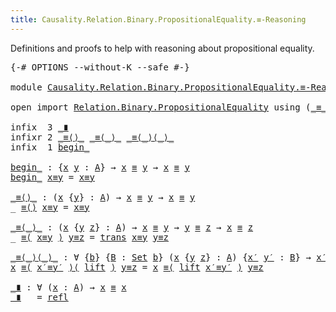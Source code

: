 ```yaml
---
title: Causality.Relation.Binary.PropositionalEquality.≡-Reasoning
---
```


Definitions and proofs to help with reasoning about propositional equality.

<pre class="Agda"><a id="162" class="Symbol">{-#</a> <a id="166" class="Keyword">OPTIONS</a> <a id="174" class="Pragma">--without-K</a> <a id="186" class="Pragma">--safe</a> <a id="193" class="Symbol">#-}</a>

<a id="198" class="Keyword">module</a> <a id="205" href="Causality.Relation.Binary.PropositionalEquality.%25E2%2589%25A1-Reasoning.html" class="Module">Causality.Relation.Binary.PropositionalEquality.≡-Reasoning</a> <a id="265" class="Symbol">{</a><a id="266" href="Causality.Relation.Binary.PropositionalEquality.%25E2%2589%25A1-Reasoning.html#266" class="Bound">a</a><a id="267" class="Symbol">}</a> <a id="269" class="Symbol">{</a><a id="270" href="Causality.Relation.Binary.PropositionalEquality.%25E2%2589%25A1-Reasoning.html#270" class="Bound">A</a> <a id="272" class="Symbol">:</a> <a id="274" href="Agda.Primitive.html#388" class="Primitive">Set</a> <a id="278" href="Causality.Relation.Binary.PropositionalEquality.%25E2%2589%25A1-Reasoning.html#266" class="Bound">a</a><a id="279" class="Symbol">}</a> <a id="281" class="Keyword">where</a>

<a id="288" class="Keyword">open</a> <a id="293" class="Keyword">import</a> <a id="300" href="Relation.Binary.PropositionalEquality.html" class="Module">Relation.Binary.PropositionalEquality</a> <a id="338" class="Keyword">using</a> <a id="344" class="Symbol">(</a><a id="345" href="Agda.Builtin.Equality.html#150" class="Datatype Operator">_≡_</a><a id="348" class="Symbol">;</a> <a id="350" href="Agda.Builtin.Equality.html#207" class="InductiveConstructor">refl</a><a id="354" class="Symbol">;</a> <a id="356" href="Relation.Binary.PropositionalEquality.Core.html#1712" class="Function">sym</a><a id="359" class="Symbol">;</a> <a id="361" href="Relation.Binary.PropositionalEquality.Core.html#1757" class="Function">trans</a><a id="366" class="Symbol">)</a>

<a id="369" class="Keyword">infix</a>  <a id="376" class="Number">3</a> <a id="378" href="Causality.Relation.Binary.PropositionalEquality.%25E2%2589%25A1-Reasoning.html#767" class="Function Operator">_∎</a>
<a id="381" class="Keyword">infixr</a> <a id="388" class="Number">2</a> <a id="390" href="Causality.Relation.Binary.PropositionalEquality.%25E2%2589%25A1-Reasoning.html#483" class="Function Operator">_≡⟨⟩_</a> <a id="396" href="Causality.Relation.Binary.PropositionalEquality.%25E2%2589%25A1-Reasoning.html#536" class="Function Operator">_≡⟨_⟩_</a> <a id="403" href="Causality.Relation.Binary.PropositionalEquality.%25E2%2589%25A1-Reasoning.html#615" class="Function Operator">_≡⟨_⟩⟨_⟩_</a>
<a id="413" class="Keyword">infix</a>  <a id="420" class="Number">1</a> <a id="422" href="Causality.Relation.Binary.PropositionalEquality.%25E2%2589%25A1-Reasoning.html#430" class="Function Operator">begin_</a>

<a id="begin_"></a><a id="430" href="Causality.Relation.Binary.PropositionalEquality.%25E2%2589%25A1-Reasoning.html#430" class="Function Operator">begin_</a> <a id="437" class="Symbol">:</a> <a id="439" class="Symbol">{</a><a id="440" href="Causality.Relation.Binary.PropositionalEquality.%25E2%2589%25A1-Reasoning.html#440" class="Bound">x</a> <a id="442" href="Causality.Relation.Binary.PropositionalEquality.%25E2%2589%25A1-Reasoning.html#442" class="Bound">y</a> <a id="444" class="Symbol">:</a> <a id="446" href="Causality.Relation.Binary.PropositionalEquality.%25E2%2589%25A1-Reasoning.html#270" class="Bound">A</a><a id="447" class="Symbol">}</a> <a id="449" class="Symbol">→</a> <a id="451" href="Causality.Relation.Binary.PropositionalEquality.%25E2%2589%25A1-Reasoning.html#440" class="Bound">x</a> <a id="453" href="Agda.Builtin.Equality.html#150" class="Datatype Operator">≡</a> <a id="455" href="Causality.Relation.Binary.PropositionalEquality.%25E2%2589%25A1-Reasoning.html#442" class="Bound">y</a> <a id="457" class="Symbol">→</a> <a id="459" href="Causality.Relation.Binary.PropositionalEquality.%25E2%2589%25A1-Reasoning.html#440" class="Bound">x</a> <a id="461" href="Agda.Builtin.Equality.html#150" class="Datatype Operator">≡</a> <a id="463" href="Causality.Relation.Binary.PropositionalEquality.%25E2%2589%25A1-Reasoning.html#442" class="Bound">y</a>
<a id="465" href="Causality.Relation.Binary.PropositionalEquality.%25E2%2589%25A1-Reasoning.html#430" class="Function Operator">begin_</a> <a id="472" href="Causality.Relation.Binary.PropositionalEquality.%25E2%2589%25A1-Reasoning.html#472" class="Bound">x≡y</a> <a id="476" class="Symbol">=</a> <a id="478" href="Causality.Relation.Binary.PropositionalEquality.%25E2%2589%25A1-Reasoning.html#472" class="Bound">x≡y</a>

<a id="_≡⟨⟩_"></a><a id="483" href="Causality.Relation.Binary.PropositionalEquality.%25E2%2589%25A1-Reasoning.html#483" class="Function Operator">_≡⟨⟩_</a> <a id="489" class="Symbol">:</a> <a id="491" class="Symbol">(</a><a id="492" href="Causality.Relation.Binary.PropositionalEquality.%25E2%2589%25A1-Reasoning.html#492" class="Bound">x</a> <a id="494" class="Symbol">{</a><a id="495" href="Causality.Relation.Binary.PropositionalEquality.%25E2%2589%25A1-Reasoning.html#495" class="Bound">y</a><a id="496" class="Symbol">}</a> <a id="498" class="Symbol">:</a> <a id="500" href="Causality.Relation.Binary.PropositionalEquality.%25E2%2589%25A1-Reasoning.html#270" class="Bound">A</a><a id="501" class="Symbol">)</a> <a id="503" class="Symbol">→</a> <a id="505" href="Causality.Relation.Binary.PropositionalEquality.%25E2%2589%25A1-Reasoning.html#492" class="Bound">x</a> <a id="507" href="Agda.Builtin.Equality.html#150" class="Datatype Operator">≡</a> <a id="509" href="Causality.Relation.Binary.PropositionalEquality.%25E2%2589%25A1-Reasoning.html#495" class="Bound">y</a> <a id="511" class="Symbol">→</a> <a id="513" href="Causality.Relation.Binary.PropositionalEquality.%25E2%2589%25A1-Reasoning.html#492" class="Bound">x</a> <a id="515" href="Agda.Builtin.Equality.html#150" class="Datatype Operator">≡</a> <a id="517" href="Causality.Relation.Binary.PropositionalEquality.%25E2%2589%25A1-Reasoning.html#495" class="Bound">y</a>
<a id="519" class="Symbol">_</a> <a id="521" href="Causality.Relation.Binary.PropositionalEquality.%25E2%2589%25A1-Reasoning.html#483" class="Function Operator">≡⟨⟩</a> <a id="525" href="Causality.Relation.Binary.PropositionalEquality.%25E2%2589%25A1-Reasoning.html#525" class="Bound">x≡y</a> <a id="529" class="Symbol">=</a> <a id="531" href="Causality.Relation.Binary.PropositionalEquality.%25E2%2589%25A1-Reasoning.html#525" class="Bound">x≡y</a>

<a id="_≡⟨_⟩_"></a><a id="536" href="Causality.Relation.Binary.PropositionalEquality.%25E2%2589%25A1-Reasoning.html#536" class="Function Operator">_≡⟨_⟩_</a> <a id="543" class="Symbol">:</a> <a id="545" class="Symbol">(</a><a id="546" href="Causality.Relation.Binary.PropositionalEquality.%25E2%2589%25A1-Reasoning.html#546" class="Bound">x</a> <a id="548" class="Symbol">{</a><a id="549" href="Causality.Relation.Binary.PropositionalEquality.%25E2%2589%25A1-Reasoning.html#549" class="Bound">y</a> <a id="551" href="Causality.Relation.Binary.PropositionalEquality.%25E2%2589%25A1-Reasoning.html#551" class="Bound">z</a><a id="552" class="Symbol">}</a> <a id="554" class="Symbol">:</a> <a id="556" href="Causality.Relation.Binary.PropositionalEquality.%25E2%2589%25A1-Reasoning.html#270" class="Bound">A</a><a id="557" class="Symbol">)</a> <a id="559" class="Symbol">→</a> <a id="561" href="Causality.Relation.Binary.PropositionalEquality.%25E2%2589%25A1-Reasoning.html#546" class="Bound">x</a> <a id="563" href="Agda.Builtin.Equality.html#150" class="Datatype Operator">≡</a> <a id="565" href="Causality.Relation.Binary.PropositionalEquality.%25E2%2589%25A1-Reasoning.html#549" class="Bound">y</a> <a id="567" class="Symbol">→</a> <a id="569" href="Causality.Relation.Binary.PropositionalEquality.%25E2%2589%25A1-Reasoning.html#549" class="Bound">y</a> <a id="571" href="Agda.Builtin.Equality.html#150" class="Datatype Operator">≡</a> <a id="573" href="Causality.Relation.Binary.PropositionalEquality.%25E2%2589%25A1-Reasoning.html#551" class="Bound">z</a> <a id="575" class="Symbol">→</a> <a id="577" href="Causality.Relation.Binary.PropositionalEquality.%25E2%2589%25A1-Reasoning.html#546" class="Bound">x</a> <a id="579" href="Agda.Builtin.Equality.html#150" class="Datatype Operator">≡</a> <a id="581" href="Causality.Relation.Binary.PropositionalEquality.%25E2%2589%25A1-Reasoning.html#551" class="Bound">z</a>
<a id="583" class="Symbol">_</a> <a id="585" href="Causality.Relation.Binary.PropositionalEquality.%25E2%2589%25A1-Reasoning.html#536" class="Function Operator">≡⟨</a> <a id="588" href="Causality.Relation.Binary.PropositionalEquality.%25E2%2589%25A1-Reasoning.html#588" class="Bound">x≡y</a> <a id="592" href="Causality.Relation.Binary.PropositionalEquality.%25E2%2589%25A1-Reasoning.html#536" class="Function Operator">⟩</a> <a id="594" href="Causality.Relation.Binary.PropositionalEquality.%25E2%2589%25A1-Reasoning.html#594" class="Bound">y≡z</a> <a id="598" class="Symbol">=</a> <a id="600" href="Relation.Binary.PropositionalEquality.Core.html#1757" class="Function">trans</a> <a id="606" href="Causality.Relation.Binary.PropositionalEquality.%25E2%2589%25A1-Reasoning.html#588" class="Bound">x≡y</a> <a id="610" href="Causality.Relation.Binary.PropositionalEquality.%25E2%2589%25A1-Reasoning.html#594" class="Bound">y≡z</a>

<a id="_≡⟨_⟩⟨_⟩_"></a><a id="615" href="Causality.Relation.Binary.PropositionalEquality.%25E2%2589%25A1-Reasoning.html#615" class="Function Operator">_≡⟨_⟩⟨_⟩_</a> <a id="625" class="Symbol">:</a> <a id="627" class="Symbol">∀</a> <a id="629" class="Symbol">{</a><a id="630" href="Causality.Relation.Binary.PropositionalEquality.%25E2%2589%25A1-Reasoning.html#630" class="Bound">b</a><a id="631" class="Symbol">}</a> <a id="633" class="Symbol">{</a><a id="634" href="Causality.Relation.Binary.PropositionalEquality.%25E2%2589%25A1-Reasoning.html#634" class="Bound">B</a> <a id="636" class="Symbol">:</a> <a id="638" href="Agda.Primitive.html#388" class="Primitive">Set</a> <a id="642" href="Causality.Relation.Binary.PropositionalEquality.%25E2%2589%25A1-Reasoning.html#630" class="Bound">b</a><a id="643" class="Symbol">}</a> <a id="645" class="Symbol">(</a><a id="646" href="Causality.Relation.Binary.PropositionalEquality.%25E2%2589%25A1-Reasoning.html#646" class="Bound">x</a> <a id="648" class="Symbol">{</a><a id="649" href="Causality.Relation.Binary.PropositionalEquality.%25E2%2589%25A1-Reasoning.html#649" class="Bound">y</a> <a id="651" href="Causality.Relation.Binary.PropositionalEquality.%25E2%2589%25A1-Reasoning.html#651" class="Bound">z</a><a id="652" class="Symbol">}</a> <a id="654" class="Symbol">:</a> <a id="656" href="Causality.Relation.Binary.PropositionalEquality.%25E2%2589%25A1-Reasoning.html#270" class="Bound">A</a><a id="657" class="Symbol">)</a> <a id="659" class="Symbol">{</a><a id="660" href="Causality.Relation.Binary.PropositionalEquality.%25E2%2589%25A1-Reasoning.html#660" class="Bound">x′</a> <a id="663" href="Causality.Relation.Binary.PropositionalEquality.%25E2%2589%25A1-Reasoning.html#663" class="Bound">y′</a> <a id="666" class="Symbol">:</a> <a id="668" href="Causality.Relation.Binary.PropositionalEquality.%25E2%2589%25A1-Reasoning.html#634" class="Bound">B</a><a id="669" class="Symbol">}</a> <a id="671" class="Symbol">→</a> <a id="673" href="Causality.Relation.Binary.PropositionalEquality.%25E2%2589%25A1-Reasoning.html#660" class="Bound">x′</a> <a id="676" href="Agda.Builtin.Equality.html#150" class="Datatype Operator">≡</a> <a id="678" href="Causality.Relation.Binary.PropositionalEquality.%25E2%2589%25A1-Reasoning.html#663" class="Bound">y′</a> <a id="681" class="Symbol">→</a> <a id="683" class="Symbol">(</a><a id="684" href="Causality.Relation.Binary.PropositionalEquality.%25E2%2589%25A1-Reasoning.html#660" class="Bound">x′</a> <a id="687" href="Agda.Builtin.Equality.html#150" class="Datatype Operator">≡</a> <a id="689" href="Causality.Relation.Binary.PropositionalEquality.%25E2%2589%25A1-Reasoning.html#663" class="Bound">y′</a> <a id="692" class="Symbol">→</a> <a id="694" href="Causality.Relation.Binary.PropositionalEquality.%25E2%2589%25A1-Reasoning.html#646" class="Bound">x</a> <a id="696" href="Agda.Builtin.Equality.html#150" class="Datatype Operator">≡</a> <a id="698" href="Causality.Relation.Binary.PropositionalEquality.%25E2%2589%25A1-Reasoning.html#649" class="Bound">y</a><a id="699" class="Symbol">)</a> <a id="701" class="Symbol">→</a> <a id="703" href="Causality.Relation.Binary.PropositionalEquality.%25E2%2589%25A1-Reasoning.html#649" class="Bound">y</a> <a id="705" href="Agda.Builtin.Equality.html#150" class="Datatype Operator">≡</a> <a id="707" href="Causality.Relation.Binary.PropositionalEquality.%25E2%2589%25A1-Reasoning.html#651" class="Bound">z</a> <a id="709" class="Symbol">→</a> <a id="711" href="Causality.Relation.Binary.PropositionalEquality.%25E2%2589%25A1-Reasoning.html#646" class="Bound">x</a> <a id="713" href="Agda.Builtin.Equality.html#150" class="Datatype Operator">≡</a> <a id="715" href="Causality.Relation.Binary.PropositionalEquality.%25E2%2589%25A1-Reasoning.html#651" class="Bound">z</a>
<a id="717" href="Causality.Relation.Binary.PropositionalEquality.%25E2%2589%25A1-Reasoning.html#717" class="Bound">x</a> <a id="719" href="Causality.Relation.Binary.PropositionalEquality.%25E2%2589%25A1-Reasoning.html#615" class="Function Operator">≡⟨</a> <a id="722" href="Causality.Relation.Binary.PropositionalEquality.%25E2%2589%25A1-Reasoning.html#722" class="Bound">x′≡y′</a> <a id="728" href="Causality.Relation.Binary.PropositionalEquality.%25E2%2589%25A1-Reasoning.html#615" class="Function Operator">⟩⟨</a> <a id="731" href="Causality.Relation.Binary.PropositionalEquality.%25E2%2589%25A1-Reasoning.html#731" class="Bound">lift</a> <a id="736" href="Causality.Relation.Binary.PropositionalEquality.%25E2%2589%25A1-Reasoning.html#615" class="Function Operator">⟩</a> <a id="738" href="Causality.Relation.Binary.PropositionalEquality.%25E2%2589%25A1-Reasoning.html#738" class="Bound">y≡z</a> <a id="742" class="Symbol">=</a> <a id="744" href="Causality.Relation.Binary.PropositionalEquality.%25E2%2589%25A1-Reasoning.html#717" class="Bound">x</a> <a id="746" href="Causality.Relation.Binary.PropositionalEquality.%25E2%2589%25A1-Reasoning.html#536" class="Function Operator">≡⟨</a> <a id="749" href="Causality.Relation.Binary.PropositionalEquality.%25E2%2589%25A1-Reasoning.html#731" class="Bound">lift</a> <a id="754" href="Causality.Relation.Binary.PropositionalEquality.%25E2%2589%25A1-Reasoning.html#722" class="Bound">x′≡y′</a> <a id="760" href="Causality.Relation.Binary.PropositionalEquality.%25E2%2589%25A1-Reasoning.html#536" class="Function Operator">⟩</a> <a id="762" href="Causality.Relation.Binary.PropositionalEquality.%25E2%2589%25A1-Reasoning.html#738" class="Bound">y≡z</a>

<a id="_∎"></a><a id="767" href="Causality.Relation.Binary.PropositionalEquality.%25E2%2589%25A1-Reasoning.html#767" class="Function Operator">_∎</a> <a id="770" class="Symbol">:</a> <a id="772" class="Symbol">∀</a> <a id="774" class="Symbol">(</a><a id="775" href="Causality.Relation.Binary.PropositionalEquality.%25E2%2589%25A1-Reasoning.html#775" class="Bound">x</a> <a id="777" class="Symbol">:</a> <a id="779" href="Causality.Relation.Binary.PropositionalEquality.%25E2%2589%25A1-Reasoning.html#270" class="Bound">A</a><a id="780" class="Symbol">)</a> <a id="782" class="Symbol">→</a> <a id="784" href="Causality.Relation.Binary.PropositionalEquality.%25E2%2589%25A1-Reasoning.html#775" class="Bound">x</a> <a id="786" href="Agda.Builtin.Equality.html#150" class="Datatype Operator">≡</a> <a id="788" href="Causality.Relation.Binary.PropositionalEquality.%25E2%2589%25A1-Reasoning.html#775" class="Bound">x</a>
<a id="790" href="Causality.Relation.Binary.PropositionalEquality.%25E2%2589%25A1-Reasoning.html#767" class="Function Operator">_∎</a> <a id="793" class="Symbol">_</a> <a id="795" class="Symbol">=</a> <a id="797" href="Agda.Builtin.Equality.html#207" class="InductiveConstructor">refl</a>
</pre>